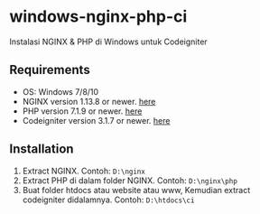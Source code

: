 # windows-nginx-php-ci
Instalasi NGINX &amp; PHP di Windows untuk Codeigniter

Requirements
---
- OS: Windows 7/8/10
- NGINX version 1.13.8 or newer. [here](https://nginx.org/en/download.html)
- PHP version 7.1.9 or newer. [here](http://windows.php.net/download#php-7.2)
- Codeigniter version 3.1.7 or newer. [here](https://codeigniter.com/download)

Installation
---
1. Extract NGINX. Contoh: ``` D:\nginx ```
2. Extract PHP di dalam folder NGINX. Contoh: ``` D:\nginx\php ```
3. Buat folder htdocs atau website atau www, Kemudian extract codeigniter didalamnya. Contoh: ``` D:\htdocs\ci ```

